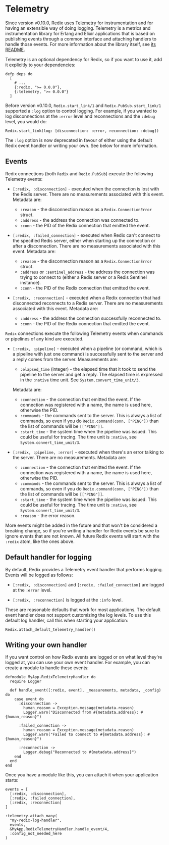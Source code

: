 # Telemetry

Since version v0.10.0, Redix uses [Telemetry][telemetry] for instrumentation and for having an extensible way of doing logging. Telemetry is a metrics and instrumentation library for Erlang and Elixir applications that is based on publishing events through a common interface and attaching handlers to handle those events. For more information about the library itself, see [its README][telemetry].

Telemetry is an optional dependency for Redix, so if you want to use it, add it explicitly to your dependencies:

    defp deps do
      [
        # ...
        {:redix, ">= 0.0.0"},
        {:telemetry, ">= 0.0.0"}
      ]

Before version v0.10.0, `Redix.start_link/1` and `Redix.PubSub.start_link/1` supported a `:log` option to control logging. For example, if you wanted to log disconnections at the `:error` level and reconnections and the `:debug` level, you would do:

    Redix.start_link(log: [disconnection: :error, reconnection: :debug])

The `:log` option is now deprecated in favour of either using the default Redix event handler or writing your own. See below for more information.

## Events

Redix connections (both `Redix` and `Redix.PubSub`) execute the following Telemetry events:

  * `[:redix, :disconnection]` - executed when the connection is lost with the Redis server. There are no measurements associated with this event. Metadata are:

    * `:reason` - the disconnection reason as a `Redix.ConnectionError` struct.
    * `:address` - the address the connection was connected to.
    * `:conn` - the PID of the Redix connection that emitted the event.

  * `[:redix, :failed_connection]` - executed when Redix can't connect to the specified Redis server, either when starting up the connection or after a disconnection. There are no measurements associated with this event. Metadata are:

    * `:reason` - the disconnection reason as a `Redix.ConnectionError` struct.
    * `:address` or `:sentinel_address` - the address the connection was trying to connect to (either a Redis server or a Redis Sentinel instance).
    * `:conn` - the PID of the Redix connection that emitted the event.

  * `[:redix, :reconnection]` - executed when a Redix connection that had disconnected reconnects to a Redis server. There are no measurements associated with this event. Metadata are:

    * `:address` - the address the connection successfully reconnected to.
    * `:conn` - the PID of the Redix connection that emitted the event.

`Redix` connections execute the following Telemetry events when commands or pipelines of any kind are executed.

  * `[:redix, :pipeline]` - executed when a pipeline (or command, which is a pipeline with just one command) is successfully sent to the server and a reply comes from the server. Measurements are:

    * `:elapsed_time` (integer) - the elapsed time that it took to send the pipeline to the server and get a reply. The elapsed time is expressed in the `:native` time unit. See `System.convert_time_unit/3`.

    Metadata are:

      * `:connection` - the connection that emitted the event. If the connection was registered with a name, the name is used here, otherwise the PID.
      * `:commands` - the commands sent to the server. This is always a list of commands, so even if you do `Redix.command(conn, ["PING"])` than the list of commands will be `[["PING"]]`.
      * `:start_time` - the system time when the pipeline was issued. This could be useful for tracing. The time unit is `:native`, see `System.convert_time_unit/3`.

  * `[:redix, :pipeline, :error]` - executed when there's an error talking to the server. There are no measurements. Metadata are:

      * `:connection` - the connection that emitted the event. If the connection was registered with a name, the name is used here, otherwise the PID.
      * `:commands` - the commands sent to the server. This is always a list of commands, so even if you do `Redix.command(conn, ["PING"])` than the list of commands will be `[["PING"]]`.
      * `:start_time` - the system time when the pipeline was issued. This could be useful for tracing. The time unit is `:native`, see `System.convert_time_unit/3`.
      * `:reason` - the error reason.

More events might be added in the future and that won't be considered a breaking change, so if you're writing a handler for Redix events be sure to ignore events that are not known. All future Redix events will start with the `:redix` atom, like the ones above.

## Default handler for logging

By default, Redix provides a Telemetry event handler that performs logging. Events will be logged as follows:

  * `[:redix, :disconnection]` and `[:redix, :failed_connection]` are logged at the `:error` level.

  * `[:redix, :reconnection]` is logged at the `:info` level.

These are reasonable defaults that work for most applications. The default event handler does not support customizing the log levels. To use this default log handler, call this when starting your application:

    Redix.attach_default_telemetry_handler()

## Writing your own handler

If you want control on how Redix events are logged or on what level they're logged at, you can use your own event handler. For example, you can create a module to handle these events:

    defmodule MyApp.RedixTelemetryHandler do
      require Logger

      def handle_event([:redix, event], _measurements, metadata, _config) do
        case event do
          :disconnection ->
            human_reason = Exception.message(metadata.reason)
            Logger.warn("Disconnected from #{metadata.address}: #{human_reason}")
            
          :failed_connection ->
            human_reason = Exception.message(metadata.reason)
            Logger.warn("Failed to connect to #{metadata.address}: #{human_reason}")

          :reconnection ->
            Logger.debug("Reconnected to #{metadata.address}")
        end
      end
    end

Once you have a module like this, you can attach it when your application starts:

    events = [
      [:redix, :disconnection],
      [:redix, :failed_connection],
      [:redix, :reconnection]
    ]

    :telemetry.attach_many(
      "my-redix-log-handler",
      events,
      &MyApp.RedixTelemetryHandler.handle_event/4,
      :config_not_needed_here
    )

[telemetry]: https://github.com/beam-telemetry/telemetry